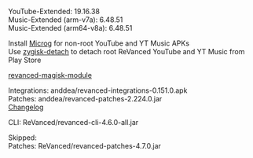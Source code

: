YouTube-Extended: 19.16.38  
Music-Extended (arm-v7a): 6.48.51  
Music-Extended (arm64-v8a): 6.48.51  

Install [Microg](https://github.com/ReVanced/GmsCore/releases) for non-root YouTube and YT Music APKs  
Use [zygisk-detach](https://github.com/j-hc/zygisk-detach) to detach root ReVanced YouTube and YT Music from Play Store  

[revanced-magisk-module](https://github.com/j-hc/revanced-magisk-module)
  
Integrations: anddea/revanced-integrations-0.151.0.apk  
Patches: anddea/revanced-patches-2.224.0.jar  
[Changelog](https://github.com/anddea/revanced-patches/releases/tag/v2.224.0)

CLI: ReVanced/revanced-cli-4.6.0-all.jar    

Skipped:  
Patches: ReVanced/revanced-patches-4.7.0.jar    
